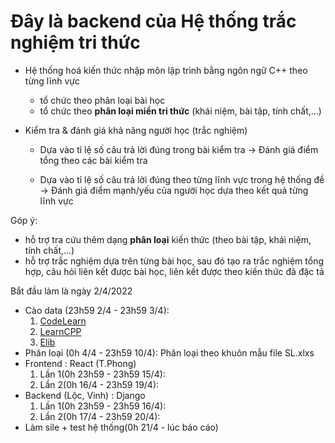 # Đây là backend của Hệ thống trắc nghiệm tri thức
- Hệ thống hoá kiến thức nhập môn lập trình bằng ngôn ngữ C++ theo từng lĩnh vực
	+ tổ chức theo phân loại bài học
	+ tổ chức theo **phân loại miền tri thức** (khái niệm, bài tập, tính chất,...)
	
- Kiểm tra & đánh giá khả năng người học (trắc nghiệm)
  + Dựa vào tỉ lệ số câu trả lời đúng trong bài kiểm tra
     -> Đánh giá điểm tổng theo các bài kiểm tra

  + Dựa vào tỉ lệ số câu trả lời đúng theo từng lĩnh vực trong hệ thống đề 
     -> Đánh giá điểm mạnh/yếu của người học dựa theo kết quả từng lĩnh vực 

Góp ý:
  - hỗ trợ tra cứu thêm dạng **phân loại** kiến thức (theo bài tập, khái niệm, tính chất,...)
  - hỗ trợ trắc nghiệm dựa trên từng bài học, sau đó tạo ra trắc nghiệm tổng hợp, câu hỏi liên kết được bài học, liên kết được theo kiến thức đã đặc tả
 
 
 Bắt đầu làm là ngày 2/4/2022
 - Cào data (23h59 2/4 - 23h59 3/4): 
 	1. [CodeLearn](https://codelearn.io/learning/cpp-cho-nguoi-moi-bat-dau)
 	2. [LearnCPP](https://www.learncpp.com/)
 	3. [Elib](https://www.elib.vn/huong-dan/chu-de/ngon-ngu-lap-trinh-c-.html)
- Phân loại (0h 4/4 - 23h59 10/4):
	Phân loại theo khuôn mẫu file SL.xlxs
- Frontend : React (T.Phong)
	1. Lần 1(0h 23h59 - 23h59 15/4): 
	2. Lần 2(0h 16/4 - 23h59 19/4):
- Backend (Lộc, Vinh) : Django 
	1. Lần 1(0h 23h59 - 23h59 16/4): 
	2. Lần 2(0h 17/4 - 23h59 20/4):
- Làm sile + test hệ thống(0h 21/4 - lúc báo cáo) 
	
